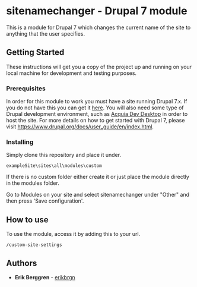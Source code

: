 # sitenamechanger - Drupal 7 module
This is a module for Drupal 7 which changes the current name of the site to anything that the user specifies.

## Getting Started

These instructions will get you a copy of the project up and running on your local machine for development and testing purposes.

### Prerequisites

In order for this module to work you must have a site running Drupal 7.x. If you do not have this you can get it [here](https://www.drupal.org/project/drupal). You will also need some type of Drupal development environment, such as [Acquia Dev Desktop](https://dev.acquia.com/downloads) in order to host the site. For more details on how to get started with Drupal 7, please visit https://www.drupal.org/docs/user_guide/en/index.html.



### Installing

Simply clone this repository and place it under.
```
exampleSite\sites\all\modules\custom
```
If there is no custom folder either create it or just place the module directly in the modules folder.

Go to Modules on your site and select sitenamechanger under "Other" and then press 'Save configuration'.

## How to use
To use the module, access it by adding this to your url.
```
/custom-site-settings
```

## Authors

* **Erik Berggren**  - [erikbrgn](https://github.com/erikbrgn)


